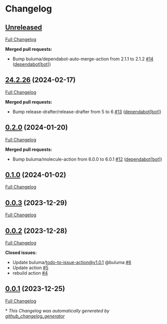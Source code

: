 # Changelog

## [Unreleased](https://github.com/buluma/ansible-role-beats/tree/HEAD)

[Full Changelog](https://github.com/buluma/ansible-role-beats/compare/24.2.26...HEAD)

**Merged pull requests:**

- Bump buluma/dependabot-auto-merge-action from 2.1.1 to 2.1.2 [\#14](https://github.com/buluma/ansible-role-beats/pull/14) ([dependabot[bot]](https://github.com/apps/dependabot))

## [24.2.26](https://github.com/buluma/ansible-role-beats/tree/24.2.26) (2024-02-17)

[Full Changelog](https://github.com/buluma/ansible-role-beats/compare/0.2.0...24.2.26)

**Merged pull requests:**

- Bump release-drafter/release-drafter from 5 to 6 [\#13](https://github.com/buluma/ansible-role-beats/pull/13) ([dependabot[bot]](https://github.com/apps/dependabot))

## [0.2.0](https://github.com/buluma/ansible-role-beats/tree/0.2.0) (2024-01-20)

[Full Changelog](https://github.com/buluma/ansible-role-beats/compare/0.1.0...0.2.0)

**Merged pull requests:**

- Bump buluma/molecule-action from 6.0.0 to 6.0.1 [\#12](https://github.com/buluma/ansible-role-beats/pull/12) ([dependabot[bot]](https://github.com/apps/dependabot))

## [0.1.0](https://github.com/buluma/ansible-role-beats/tree/0.1.0) (2024-01-02)

[Full Changelog](https://github.com/buluma/ansible-role-beats/compare/0.0.3...0.1.0)

## [0.0.3](https://github.com/buluma/ansible-role-beats/tree/0.0.3) (2023-12-29)

[Full Changelog](https://github.com/buluma/ansible-role-beats/compare/0.0.2...0.0.3)

## [0.0.2](https://github.com/buluma/ansible-role-beats/tree/0.0.2) (2023-12-28)

[Full Changelog](https://github.com/buluma/ansible-role-beats/compare/0.0.1...0.0.2)

**Closed issues:**

- Update buluma/todo-to-issue-action@v1.0.1 @buluma [\#6](https://github.com/buluma/ansible-role-beats/issues/6)
- Update action [\#5](https://github.com/buluma/ansible-role-beats/issues/5)
- rebuild action [\#4](https://github.com/buluma/ansible-role-beats/issues/4)

## [0.0.1](https://github.com/buluma/ansible-role-beats/tree/0.0.1) (2023-12-25)

[Full Changelog](https://github.com/buluma/ansible-role-beats/compare/e131304b9effe58acccaeb77a21437d45a30b0e6...0.0.1)



\* *This Changelog was automatically generated by [github_changelog_generator](https://github.com/github-changelog-generator/github-changelog-generator)*
